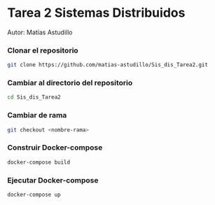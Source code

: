 # Tarea 2 Sistemas Distribuidos

Autor: Matías Astudillo

### Clonar el repositorio

```bash 
git clone https://github.com/matias-astudillo/Sis_dis_Tarea2.git
```

### Cambiar al directorio del repositorio

```bash 
cd Sis_dis_Tarea2
```

### Cambiar de rama

```bash 
git checkout <nombre-rama>
```

### Construir Docker-compose

```bash 
docker-compose build
```

### Ejecutar Docker-compose

```bash 
docker-compose up
```
